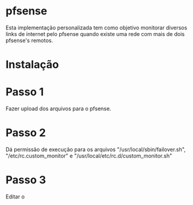 pfsense
=======

Esta implementação personalizada tem como objetivo monitorar diversos links de internet pelo pfsense 
quando existe uma rede com mais de dois pfsense's remotos.

Instalação
=======

Passo 1
=====
Fazer upload dos arquivos para o pfsense.

Passo 2
=====
Dá permissão de execução para os arquivos "/usr/local/sbin/failover.sh", "/etc/rc.custom_monitor" e "/usr/local/etc/rc.d/custom_monitor.sh"

Passo 3
=====
Editar o


